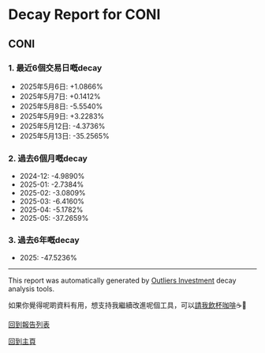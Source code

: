 # Decay Report for CONI

## CONI

### 1. 最近6個交易日嘅decay

- 2025年5月6日: +1.0866%
- 2025年5月7日: +0.1412%
- 2025年5月8日: -5.5540%
- 2025年5月9日: +3.2283%
- 2025年5月12日: -4.3736%
- 2025年5月13日: -35.2565%

### 2. 過去6個月嘅decay

- 2024-12: -4.9890%
- 2025-01: -2.7384%
- 2025-02: -3.0809%
- 2025-03: -6.4160%
- 2025-04: -5.1782%
- 2025-05: -37.2659%

### 3. 過去6年嘅decay

- 2025: -47.5236%
- ------------------------------

This report was automatically generated by [Outliers Investment](https://outliersecon.github.io/Outliers-Investment/) decay analysis tools.

如果你覺得呢啲資料有用，想支持我繼續改進呢個工具，可以[請我飲杯咖啡](https://buymeacoffee.com/outliersecon)☕🙏

[回到報告列表](https://outliersecon.github.io/Outliers-Investment/reports/reports_public)

[回到主頁](https://outliersecon.github.io/Outliers-Investment/)